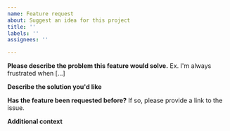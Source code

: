 ```yaml
---
name: Feature request
about: Suggest an idea for this project
title: ''
labels: ''
assignees: ''

---
```


**Please describe the problem this feature would solve.**
Ex. I'm always frustrated when [...]

**Describe the solution you'd like**
<!-- A clear and concise description of what you want to happen. -->

**Has the feature been requested before?**
If so, please provide a link to the issue.

**Additional context**
<!-- Add any other context or screenshots about the feature request here. -->
